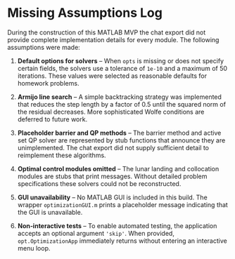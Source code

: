 # Missing Assumptions Log

During the construction of this MATLAB MVP the chat export did not
provide complete implementation details for every module.  The
following assumptions were made:

1. **Default options for solvers** – When `opts` is missing or does
   not specify certain fields, the solvers use a tolerance of
   `1e‑10` and a maximum of 50 iterations.  These values were
   selected as reasonable defaults for homework problems.

2. **Armijo line search** – A simple backtracking strategy was
   implemented that reduces the step length by a factor of 0.5 until
   the squared norm of the residual decreases.  More sophisticated
   Wolfe conditions are deferred to future work.

3. **Placeholder barrier and QP methods** – The barrier method and
   active set QP solver are represented by stub functions that
   announce they are unimplemented.  The chat export did not supply
   sufficient detail to reimplement these algorithms.

4. **Optimal control modules omitted** – The lunar landing and
   collocation modules are stubs that print messages.  Without
   detailed problem specifications these solvers could not be
   reconstructed.

5. **GUI unavailability** – No MATLAB GUI is included in this build.
   The wrapper `optimizationGUI.m` prints a placeholder message
   indicating that the GUI is unavailable.

6. **Non‑interactive tests** – To enable automated testing, the
   application accepts an optional argument `'skip'`.  When provided,
   `opt.OptimizationApp` immediately returns without entering an
   interactive menu loop.